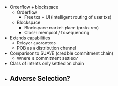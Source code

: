 - Orderflow + blockspace
  - Orderflow
    - Free txs + UI (intelligent routing of user txs)
  - Blockspace
    - Blockspace market-place (proto-rev)
    - Closer mempool / tx sequencing
- Extends capabilities 
  - Relayer guarantees
  - POB as a distribution channel
-  Comparison to SUAVE (credible commitment chain)
   - Where is commitment settled?
- Class of intents only settled on chain
- Adverse Selection?
  - 
